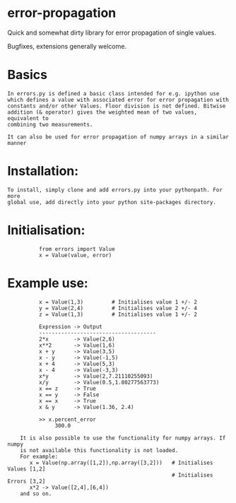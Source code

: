 # error-propagation
Quick and somewhat dirty library for error propagation of single values.

Bugfixes, extensions generally welcome.

# Basics
    In errors.py is defined a basic class intended for e.g. ipython use 
    which defines a value with associated error for error propagation with 
    constants and/or other Values. Floor division is not defined. Bitwise 
    addition (& operator) gives the weighted mean of two values, equivalent to
    combining two measurements.

    It can also be used for error propagation of numpy arrays in a similar manner
    
# Installation:
    To install, simply clone and add errors.py into your pythonpath. For more 
    global use, add directly into your python site-packages directory.
    
# Initialisation:
```
          from errors import Value
          x = Value(value, error)
```
# Example use:
```
          x = Value(1,3)         # Initialises value 1 +/- 2
          y = Value(2,4)         # Initialises value 2 +/- 4
          z = Value(1,3)         # Initialises value 1 +/- 2
          
          Expression -> Output
          -------------------------------------
          2*x        -> Value(2,6)
          x**2       -> Value(1,6)
          x + y      -> Value(3,5)
          x - y      -> Value(-1,5)
          x + 4      -> Value(5,3)
          x - 4      -> Value(-3,3)
          x*y        -> Value(2,7.21110255093)
          x/y        -> Value(0.5,1.80277563773)
          x == z     -> True
          x == y     -> False
          x == x     -> True
          x & y      -> Value(1.36, 2.4)

          >> x.percent_error
               300.0

    It is also possible to use the functionality for numpy arrays. If numpy
    is not available this functionality is not loaded.
    For example:
       x = Value(np.array([1,2]),np.array([3,2]))   # Initialises Values [1,2]
                                                    # Initialises Errors [3,2]
       x*2 -> Value([2,4],[6,4])
    and so on.
```
